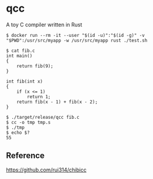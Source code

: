 # qcc
A toy C compiler written in Rust

```console
$ docker run --rm -it --user "$(id -u)":"$(id -g)" -v "$PWD":/usr/src/myapp -w /usr/src/myapp rust ./test.sh
```

```console
$ cat fib.c
int main()
{
    return fib(9);
}

int fib(int x)
{
    if (x <= 1)
        return 1;
    return fib(x - 1) + fib(x - 2);
}

$ ./target/release/qcc fib.c
$ cc -o tmp tmp.s
$ ./tmp
$ echo $?
55
```

## Reference

https://github.com/rui314/chibicc
